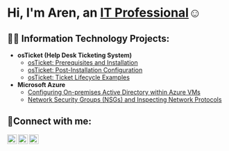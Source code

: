 <h1>Hi, I'm Aren, an <a href="https://linkedin.com/in/Josh">IT Professional</a>☺</h1>

<h2>👨‍💻 Information Technology Projects:</h2>

- <b>osTicket (Help Desk Ticketing System)</b>
  - [osTicket: Prerequisites and Installation](https://github.com/arenscreencc/osticket-prereqs)
  - [osTicket: Post-Installation Configuration](https://github.com/arenscreencc/post-install-config)
  - [osTicket: Ticket Lifecycle Examples](https://github.com/arenscreencc/ticket-lifecycle)
- <b>Microsoft Azure</b>
  - [Configuring On-premises Active Directory within Azure VMs](https://github.com/arenscreencc/configure-ad)
  - [Network Security Groups (NSGs) and Inspecting Network Protocols](https://github.com/arenscreencc/azure-network-protocols)

<h2>🤳Connect with me:</h2>

[<img align="left" alt="Josh | Twitter" width="22px" src="https://cdn.jsdelivr.net/npm/simple-icons@v3/icons/twitter.svg" />][twitter]
[<img align="left" alt="Josh | LinkedIn" width="22px" src="https://cdn.jsdelivr.net/npm/simple-icons@v3/icons/linkedin.svg" />][linkedin]
[<img align="left" alt="Josh | Instagram" width="22px" src="https://cdn.jsdelivr.net/npm/simple-icons@v3/icons/instagram.svg" />][instagram]

[twitter]: https://twitter.com/
[instagram]: https://www.instagram.com/
[linkedin]: https://linkedin.com/in/arenscreen
